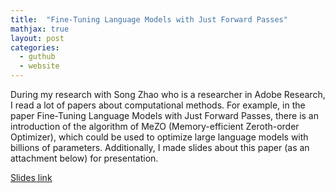 ```yaml
---
title:  "Fine-Tuning Language Models with Just Forward Passes"
mathjax: true
layout: post
categories:
  - guthub
  - website
---
```


During my research with Song Zhao who is a researcher in Adobe Research, I read a lot of papers about computational methods. For example, in the paper Fine-Tuning Language Models with Just Forward Passes, there is an introduction of the algorithm of MeZO (Memory-efficient Zeroth-order Optimizer), which could be used to optimize large language models with billions of parameters. Additionally, I made slides about this paper (as an attachment below) for presentation.


[Slides link](https://github.com/zqt0101/qzhao.github.io/raw/master/qitong.pptx)
